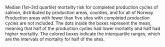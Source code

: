 Median (1st–3rd quartile) mortality risk for completed production cycles of salmon,
distributed by production areas, counties, and for all of Norway.
Production areas with fewer than five sites with completed production cycles are not included.
The dots inside the boxes represent the mean, meaning that half of the production cycles had lower mortality and half had higher mortality.
The colored boxes indicate the interquartile ranges, which are the intervals of mortality for half of the sites.